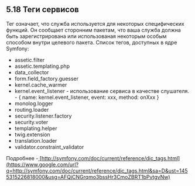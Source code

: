 ## 5.18 Теги сервисов

Тег означает, что служба используется для некоторых специфических функций. Он сообщает сторонним пакетам, что ваша служба должна быть зарегистрирована или использованая некоторым особым способом внутри целевого пакета. Список тегов, доступных в ядре Symfony:

*   assetic.filter
*   assetic.templating.php
*   data_collector
*   form.field_factory.guesser
*   kernel.cache_warmer
*   kernel.event_listener - использование сервиса в качестве слушателя.
    \- { name: kernel.event_listener, event: xxx, method: onXxx }
*   monolog.logger
*   routing.loader
*   security.listener.factory
*   security.voter
*   templating.helper
*   twig.extension
*   translation.loader
*   validator.constraint_validator

Подробнее -[ ](https://www.google.com/url?q=http://symfony.com/doc/current/reference/dic_tags.html&sa=D&ust=1455315226817000&usg=AFQjCNEv8cFBz3hS1UhuOoSMCNfsfrmCRg)[http://symfony.com/doc/current/reference/dic_tags.html](https://www.google.com/url?q=http://symfony.com/doc/current/reference/dic_tags.html&sa=D&ust=1455315226818000&usg=AFQjCNGrqmo3bssHr3CmoZBRT1bPvtgvNw)